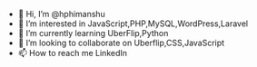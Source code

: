 - 👋 Hi, I’m @hphimanshu
- 👀 I’m interested in JavaScript,PHP,MySQL,WordPress,Laravel
- 🌱 I’m currently learning  UberFlip,Python
- 💞️ I’m looking to collaborate on Uberflip,CSS,JavaScript
- 📫 How to reach me LinkedIn

<!---
hphimanshu/hphimanshu is a ✨ special ✨ repository because its `README.md` (this file) appears on your GitHub profile.
You can click the Preview link to take a look at your changes.
--->
